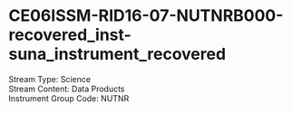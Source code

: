 # CE06ISSM-RID16-07-NUTNRB000-recovered_inst-suna_instrument_recovered

Stream Type: Science<br>
Stream Content: Data Products<br>
Instrument Group Code: NUTNR<br>
